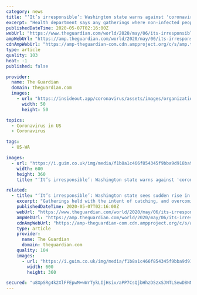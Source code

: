 ```yaml
---
category: news
title: "‘It’s irresponsible’: Washington state warns against 'coronavirus parties'"
excerpt: "Health department says any gatherings where non-infected people reportedly try to contract virus represent public health risk"
publishedDateTime: 2020-05-07T02:16:00Z
webUrl: "https://www.theguardian.com/world/2020/may/06/its-irresponsible-washington-state-sees-sudden-rise-in-covid-parties"
ampWebUrl: "https://amp.theguardian.com/world/2020/may/06/its-irresponsible-washington-state-sees-sudden-rise-in-covid-parties"
cdnAmpWebUrl: "https://amp-theguardian-com.cdn.ampproject.org/c/s/amp.theguardian.com/world/2020/may/06/its-irresponsible-washington-state-sees-sudden-rise-in-covid-parties"
type: article
quality: 103
heat: -1
published: false

provider:
  name: The Guardian
  domain: theguardian.com
  images:
    - url: "https://insideout.app/coronavirus/assets/images/organizations/theguardian.com-50x50.jpg"
      width: 50
      height: 50

topics:
  - Coronavirus in US
  - Coronavirus

tags:
  - US-WA

images:
  - url: "https://i.guim.co.uk/img/media/f1b8a1c466f854345f9bba9d918ba9fb86b6bd58/732_488_4979_2988/master/4979.jpg?width=300&quality=45&auto=format&fit=max&dpr=2&s=8983301549772b04a6e3dc122ee709b6"
    width: 600
    height: 360
    title: "‘It’s irresponsible’: Washington state warns against 'coronavirus parties'"

related:
  - title: "‘It’s irresponsible’: Washington state sees sudden rise in Covid parties"
    excerpt: "Gatherings held with the intent of catching, and overcoming, coronavirus are jeopardizing public health says state official"
    publishedDateTime: 2020-05-07T02:16:00Z
    webUrl: "https://www.theguardian.com/world/2020/may/06/its-irresponsible-washington-state-sees-sudden-rise-in-covid-parties?CMP=twt_gu"
    ampWebUrl: "https://amp.theguardian.com/world/2020/may/06/its-irresponsible-washington-state-sees-sudden-rise-in-covid-parties"
    cdnAmpWebUrl: "https://amp-theguardian-com.cdn.ampproject.org/c/s/amp.theguardian.com/world/2020/may/06/its-irresponsible-washington-state-sees-sudden-rise-in-covid-parties"
    type: article
    provider:
      name: The Guardian
      domain: theguardian.com
    quality: 104
    images:
      - url: "https://i.guim.co.uk/img/media/f1b8a1c466f854345f9bba9d918ba9fb86b6bd58/732_488_4979_2988/master/4979.jpg?width=300&quality=45&auto=format&fit=max&dpr=2&s=8983301549772b04a6e3dc122ee709b6"
        width: 600
        height: 360

secured: "u8XpSRg4k2XlFFEpwM+wWrTykLIjHsiv/aPP7CsQjbHhzDSzxSJNTLSewD8NN3TX8x88oM5glTmzM238L97JxcnIibaaMkaFB9JNN2BEFaos6+/xQVgy6IOZ5GgZZUSG20GmdRARVenLyPM3q2lw/B+kjvslx82Y1ZZxIIPjL2bdCodKz3gZo6cjGUu38/4J8m2rU/NfVGN5cKgQnu8Q6EooxLjRDUKh8AOsonekDbyXYRAKWxWzK5ojOQlZQkBpJf1F8/8wkqv66fGwNRtNj8AHIOZkiWDAhU4Zfwhr6cGmib+wi80QsNdVDJDLNbSvtWR9UUJi+G2usEtHtdnYl4B+5m/DHUl9P4wA7ALAUklpc7YLUyhkiUhsSJveefCwXvX73PrPbgRZxCcAz7eT81b67HGzNV+fIn572QxK8K0O4cxXqS4Oe7sGWtHrHNdL4xeosNXNM3I4dMxXT5BkVv2Atb4qObcfcw/VCEdKUGc=;rhqyFkIc1UWQcm4rDUybUA=="
---
```


